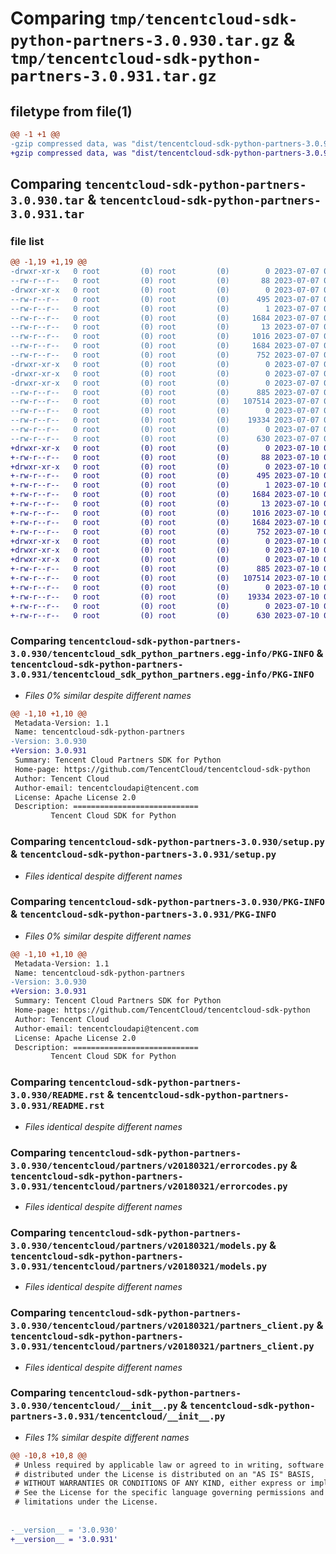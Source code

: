 # Comparing `tmp/tencentcloud-sdk-python-partners-3.0.930.tar.gz` & `tmp/tencentcloud-sdk-python-partners-3.0.931.tar.gz`

## filetype from file(1)

```diff
@@ -1 +1 @@
-gzip compressed data, was "dist/tencentcloud-sdk-python-partners-3.0.930.tar", last modified: Fri Jul  7 00:29:13 2023, max compression
+gzip compressed data, was "dist/tencentcloud-sdk-python-partners-3.0.931.tar", last modified: Mon Jul 10 00:48:32 2023, max compression
```

## Comparing `tencentcloud-sdk-python-partners-3.0.930.tar` & `tencentcloud-sdk-python-partners-3.0.931.tar`

### file list

```diff
@@ -1,19 +1,19 @@
-drwxr-xr-x   0 root         (0) root         (0)        0 2023-07-07 00:29:13.000000 tencentcloud-sdk-python-partners-3.0.930/
--rw-r--r--   0 root         (0) root         (0)       88 2023-07-07 00:29:13.000000 tencentcloud-sdk-python-partners-3.0.930/setup.cfg
-drwxr-xr-x   0 root         (0) root         (0)        0 2023-07-07 00:29:13.000000 tencentcloud-sdk-python-partners-3.0.930/tencentcloud_sdk_python_partners.egg-info/
--rw-r--r--   0 root         (0) root         (0)      495 2023-07-07 00:29:13.000000 tencentcloud-sdk-python-partners-3.0.930/tencentcloud_sdk_python_partners.egg-info/SOURCES.txt
--rw-r--r--   0 root         (0) root         (0)        1 2023-07-07 00:29:13.000000 tencentcloud-sdk-python-partners-3.0.930/tencentcloud_sdk_python_partners.egg-info/dependency_links.txt
--rw-r--r--   0 root         (0) root         (0)     1684 2023-07-07 00:29:13.000000 tencentcloud-sdk-python-partners-3.0.930/tencentcloud_sdk_python_partners.egg-info/PKG-INFO
--rw-r--r--   0 root         (0) root         (0)       13 2023-07-07 00:29:13.000000 tencentcloud-sdk-python-partners-3.0.930/tencentcloud_sdk_python_partners.egg-info/top_level.txt
--rw-r--r--   0 root         (0) root         (0)     1016 2023-07-07 00:29:13.000000 tencentcloud-sdk-python-partners-3.0.930/setup.py
--rw-r--r--   0 root         (0) root         (0)     1684 2023-07-07 00:29:13.000000 tencentcloud-sdk-python-partners-3.0.930/PKG-INFO
--rw-r--r--   0 root         (0) root         (0)      752 2023-07-07 00:29:13.000000 tencentcloud-sdk-python-partners-3.0.930/README.rst
-drwxr-xr-x   0 root         (0) root         (0)        0 2023-07-07 00:29:13.000000 tencentcloud-sdk-python-partners-3.0.930/tencentcloud/
-drwxr-xr-x   0 root         (0) root         (0)        0 2023-07-07 00:29:13.000000 tencentcloud-sdk-python-partners-3.0.930/tencentcloud/partners/
-drwxr-xr-x   0 root         (0) root         (0)        0 2023-07-07 00:29:13.000000 tencentcloud-sdk-python-partners-3.0.930/tencentcloud/partners/v20180321/
--rw-r--r--   0 root         (0) root         (0)      885 2023-07-07 00:29:13.000000 tencentcloud-sdk-python-partners-3.0.930/tencentcloud/partners/v20180321/errorcodes.py
--rw-r--r--   0 root         (0) root         (0)   107514 2023-07-07 00:29:13.000000 tencentcloud-sdk-python-partners-3.0.930/tencentcloud/partners/v20180321/models.py
--rw-r--r--   0 root         (0) root         (0)        0 2023-07-07 00:29:13.000000 tencentcloud-sdk-python-partners-3.0.930/tencentcloud/partners/v20180321/__init__.py
--rw-r--r--   0 root         (0) root         (0)    19334 2023-07-07 00:29:13.000000 tencentcloud-sdk-python-partners-3.0.930/tencentcloud/partners/v20180321/partners_client.py
--rw-r--r--   0 root         (0) root         (0)        0 2023-07-07 00:29:13.000000 tencentcloud-sdk-python-partners-3.0.930/tencentcloud/partners/__init__.py
--rw-r--r--   0 root         (0) root         (0)      630 2023-07-07 00:29:13.000000 tencentcloud-sdk-python-partners-3.0.930/tencentcloud/__init__.py
+drwxr-xr-x   0 root         (0) root         (0)        0 2023-07-10 00:48:32.000000 tencentcloud-sdk-python-partners-3.0.931/
+-rw-r--r--   0 root         (0) root         (0)       88 2023-07-10 00:48:32.000000 tencentcloud-sdk-python-partners-3.0.931/setup.cfg
+drwxr-xr-x   0 root         (0) root         (0)        0 2023-07-10 00:48:32.000000 tencentcloud-sdk-python-partners-3.0.931/tencentcloud_sdk_python_partners.egg-info/
+-rw-r--r--   0 root         (0) root         (0)      495 2023-07-10 00:48:32.000000 tencentcloud-sdk-python-partners-3.0.931/tencentcloud_sdk_python_partners.egg-info/SOURCES.txt
+-rw-r--r--   0 root         (0) root         (0)        1 2023-07-10 00:48:32.000000 tencentcloud-sdk-python-partners-3.0.931/tencentcloud_sdk_python_partners.egg-info/dependency_links.txt
+-rw-r--r--   0 root         (0) root         (0)     1684 2023-07-10 00:48:32.000000 tencentcloud-sdk-python-partners-3.0.931/tencentcloud_sdk_python_partners.egg-info/PKG-INFO
+-rw-r--r--   0 root         (0) root         (0)       13 2023-07-10 00:48:32.000000 tencentcloud-sdk-python-partners-3.0.931/tencentcloud_sdk_python_partners.egg-info/top_level.txt
+-rw-r--r--   0 root         (0) root         (0)     1016 2023-07-10 00:48:32.000000 tencentcloud-sdk-python-partners-3.0.931/setup.py
+-rw-r--r--   0 root         (0) root         (0)     1684 2023-07-10 00:48:32.000000 tencentcloud-sdk-python-partners-3.0.931/PKG-INFO
+-rw-r--r--   0 root         (0) root         (0)      752 2023-07-10 00:48:32.000000 tencentcloud-sdk-python-partners-3.0.931/README.rst
+drwxr-xr-x   0 root         (0) root         (0)        0 2023-07-10 00:48:32.000000 tencentcloud-sdk-python-partners-3.0.931/tencentcloud/
+drwxr-xr-x   0 root         (0) root         (0)        0 2023-07-10 00:48:32.000000 tencentcloud-sdk-python-partners-3.0.931/tencentcloud/partners/
+drwxr-xr-x   0 root         (0) root         (0)        0 2023-07-10 00:48:32.000000 tencentcloud-sdk-python-partners-3.0.931/tencentcloud/partners/v20180321/
+-rw-r--r--   0 root         (0) root         (0)      885 2023-07-10 00:48:32.000000 tencentcloud-sdk-python-partners-3.0.931/tencentcloud/partners/v20180321/errorcodes.py
+-rw-r--r--   0 root         (0) root         (0)   107514 2023-07-10 00:48:32.000000 tencentcloud-sdk-python-partners-3.0.931/tencentcloud/partners/v20180321/models.py
+-rw-r--r--   0 root         (0) root         (0)        0 2023-07-10 00:48:32.000000 tencentcloud-sdk-python-partners-3.0.931/tencentcloud/partners/v20180321/__init__.py
+-rw-r--r--   0 root         (0) root         (0)    19334 2023-07-10 00:48:32.000000 tencentcloud-sdk-python-partners-3.0.931/tencentcloud/partners/v20180321/partners_client.py
+-rw-r--r--   0 root         (0) root         (0)        0 2023-07-10 00:48:32.000000 tencentcloud-sdk-python-partners-3.0.931/tencentcloud/partners/__init__.py
+-rw-r--r--   0 root         (0) root         (0)      630 2023-07-10 00:48:32.000000 tencentcloud-sdk-python-partners-3.0.931/tencentcloud/__init__.py
```

### Comparing `tencentcloud-sdk-python-partners-3.0.930/tencentcloud_sdk_python_partners.egg-info/PKG-INFO` & `tencentcloud-sdk-python-partners-3.0.931/tencentcloud_sdk_python_partners.egg-info/PKG-INFO`

 * *Files 0% similar despite different names*

```diff
@@ -1,10 +1,10 @@
 Metadata-Version: 1.1
 Name: tencentcloud-sdk-python-partners
-Version: 3.0.930
+Version: 3.0.931
 Summary: Tencent Cloud Partners SDK for Python
 Home-page: https://github.com/TencentCloud/tencentcloud-sdk-python
 Author: Tencent Cloud
 Author-email: tencentcloudapi@tencent.com
 License: Apache License 2.0
 Description: ============================
         Tencent Cloud SDK for Python
```

### Comparing `tencentcloud-sdk-python-partners-3.0.930/setup.py` & `tencentcloud-sdk-python-partners-3.0.931/setup.py`

 * *Files identical despite different names*

### Comparing `tencentcloud-sdk-python-partners-3.0.930/PKG-INFO` & `tencentcloud-sdk-python-partners-3.0.931/PKG-INFO`

 * *Files 0% similar despite different names*

```diff
@@ -1,10 +1,10 @@
 Metadata-Version: 1.1
 Name: tencentcloud-sdk-python-partners
-Version: 3.0.930
+Version: 3.0.931
 Summary: Tencent Cloud Partners SDK for Python
 Home-page: https://github.com/TencentCloud/tencentcloud-sdk-python
 Author: Tencent Cloud
 Author-email: tencentcloudapi@tencent.com
 License: Apache License 2.0
 Description: ============================
         Tencent Cloud SDK for Python
```

### Comparing `tencentcloud-sdk-python-partners-3.0.930/README.rst` & `tencentcloud-sdk-python-partners-3.0.931/README.rst`

 * *Files identical despite different names*

### Comparing `tencentcloud-sdk-python-partners-3.0.930/tencentcloud/partners/v20180321/errorcodes.py` & `tencentcloud-sdk-python-partners-3.0.931/tencentcloud/partners/v20180321/errorcodes.py`

 * *Files identical despite different names*

### Comparing `tencentcloud-sdk-python-partners-3.0.930/tencentcloud/partners/v20180321/models.py` & `tencentcloud-sdk-python-partners-3.0.931/tencentcloud/partners/v20180321/models.py`

 * *Files identical despite different names*

### Comparing `tencentcloud-sdk-python-partners-3.0.930/tencentcloud/partners/v20180321/partners_client.py` & `tencentcloud-sdk-python-partners-3.0.931/tencentcloud/partners/v20180321/partners_client.py`

 * *Files identical despite different names*

### Comparing `tencentcloud-sdk-python-partners-3.0.930/tencentcloud/__init__.py` & `tencentcloud-sdk-python-partners-3.0.931/tencentcloud/__init__.py`

 * *Files 1% similar despite different names*

```diff
@@ -10,8 +10,8 @@
 # Unless required by applicable law or agreed to in writing, software
 # distributed under the License is distributed on an "AS IS" BASIS,
 # WITHOUT WARRANTIES OR CONDITIONS OF ANY KIND, either express or implied.
 # See the License for the specific language governing permissions and
 # limitations under the License.
 
 
-__version__ = '3.0.930'
+__version__ = '3.0.931'
```


